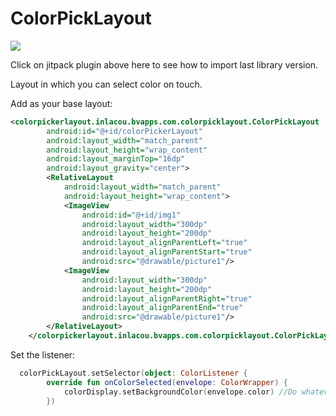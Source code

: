 # ColorPickLayout
[![](https://jitpack.io/v/inlacou/colorpicklayout.svg)](https://jitpack.io/#inlacou/colorpicklayout)

Click on jitpack plugin above here to see how to import last library version.

Layout in which you can select color on touch.

Add as your base layout:
```xml
<colorpickerlayout.inlacou.bvapps.com.colorpicklayout.ColorPickLayout
		android:id="@+id/colorPickerLayout"
		android:layout_width="match_parent"
		android:layout_height="wrap_content"
		android:layout_marginTop="16dp"
		android:layout_gravity="center">
		<RelativeLayout
			android:layout_width="match_parent"
			android:layout_height="wrap_content">
			<ImageView
				android:id="@+id/img1"
				android:layout_width="300dp"
				android:layout_height="200dp"
				android:layout_alignParentLeft="true"
				android:layout_alignParentStart="true"
				android:src="@drawable/picture1"/>
			<ImageView
				android:layout_width="300dp"
				android:layout_height="200dp"
				android:layout_alignParentRight="true"
				android:layout_alignParentEnd="true"
				android:src="@drawable/picture1"/>
		</RelativeLayout>
	</colorpickerlayout.inlacou.bvapps.com.colorpicklayout.ColorPickLayout>
```

Set the listener:
```kotlin
  colorPickLayout.setSelector(object: ColorListener {
		override fun onColorSelected(envelope: ColorWrapper) {
			colorDisplay.setBackgroundColor(envelope.color) //Do whatever with the color
		})
```
